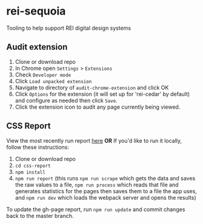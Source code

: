 # rei-sequoia
Tooling to help support REI digital design systems

## Audit extension
1. Clone or download repo
2. In Chrome open ``Settings`` > ``Extensions``
3. Check ``Developer mode``
4. Click ``Load unpacked extension``
5. Navigate to directory of ``audit-chrome-extension`` and click OK
7. Click ``Options`` for the extension (it will set up for 'rei-cedar' by default) and configure as needed then click ``Save``.
8. Click the extension icon to audit any page currently being viewed.

## CSS Report
View the most recently run report [here](https://rei.github.io/rei-sequoia/css-report/dist/index.html)
**OR**
If you'd like to run it locally, follow these instructions:
1. Clone or download repo
2. ``cd css-report``
3. ``npm install``
4. ``npm run report`` (this runs ``npm run scrape`` which gets the data and saves the raw values to a file, ``npm run process`` which reads that file and generates statistics for the pages then saves them to a file the app uses, and  ``npm run dev`` which loads the webpack server and opens the results)

To update the gh-page report, run ``npm run update`` and commit changes back to the master branch.
